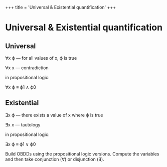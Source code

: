 +++
title = 'Universal & Existential quantification'
+++
# Universal & Existential quantification
## Universal
∀x ϕ — for all values of x, ϕ is true

∀x x — contradiction

in propositional logic:

∀x ϕ ≡ ϕ1 ∧ ϕ0

## Existential
∃x ϕ — there exists a value of x where ϕ is true

∃x x — tautology

in propositional logic:

∃x ϕ ≡ ϕ1 ∨ ϕ0

Build OBDDs using the propositional logic versions. Compute the variables and then take conjunction (∀) or disjunction (∃).
